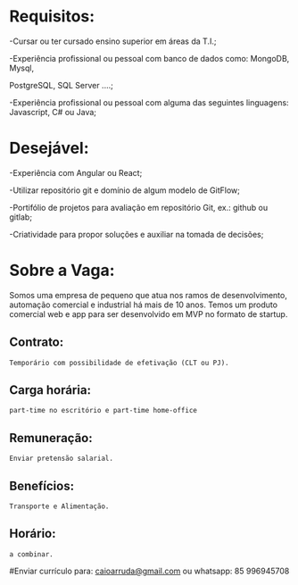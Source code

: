 # Requisitos:

-Cursar ou ter cursado ensino superior em áreas da T.I.;

-Experiência profissional ou pessoal com banco de dados como: MongoDB, Mysql,

PostgreSQL, SQL Server ....;

-Experiência profissional ou pessoal com alguma das seguintes linguagens: Javascript, C# ou Java;

# Desejável:

-Experiência com Angular ou React;

-Utilizar repositório git e domínio de algum modelo de GitFlow;

-Portifólio de projetos para avaliação em repositório Git, ex.: github ou gitlab;

-Criatividade para propor soluções e auxiliar na tomada de decisões;

# Sobre a Vaga:

Somos uma empresa de pequeno que atua nos ramos de desenvolvimento, automação comercial e industrial há mais de 10 anos. Temos um produto comercial web e app para ser desenvolvido em MVP no formato de startup.

## Contrato: 
    Temporário com possibilidade de efetivação (CLT ou PJ).

## Carga horária: 
    part-time no escritório e part-time home-office

## Remuneração: 
    Enviar pretensão salarial.

## Benefícios: 
    Transporte e Alimentação.

## Horário: 
    a combinar.

#Enviar currículo para:
    caioarruda@gmail.com ou whatsapp: 85 996945708
